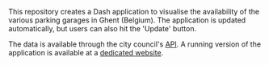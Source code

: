 This repository creates a Dash application to visualise the availability of the various parking garages in Ghent (Belgium). 
The application is updated automatically, but users can also hit the 'Update' button. 

The data is available through the city council's [API](https://data.stad.gent/explore/dataset/bezetting-parkeergarages-real-time). 
A running version of the application is available at a [dedicated website](http://erpohk.ddns.net/visualisaties/parkeergarages-gent/).
